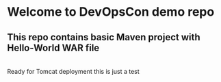 # Welcome to DevOpsCon demo repo
## This repo contains basic Maven project with Hello-World WAR file 
<BR> Ready for Tomcat deployment 
this is just a test
